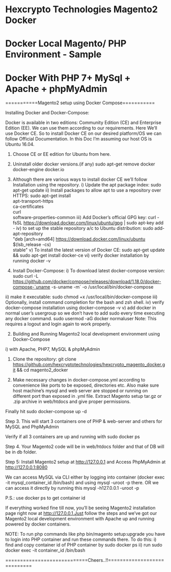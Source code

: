 # Hexcrypto Technologies Magento2 Docker
# Docker Local Magento/ PHP Environment - Sample
# Docker With PHP 7+ MySql + Apache + phpMyAdmin

===========Magento2 setup using Docker Compose===========

Installing Docker and Docker-Compose:

Docker is available in two editions: Community Edition (CE) and Enterprise Edition (EE).
We can use them according to our requirements. Here We’ll use Docker CE.
So to install Docker CE on our desired platform/OS we can follow Official Documentation.
In this Doc I’m assuming our host OS is Ubuntu 16.04.
1. Choose CE or EE edition for Ubuntu from here.

2. Uninstall older docker versions.(if any) 
    sudo apt-get remove docker docker-engine docker.io

3. Although there are various ways to install docker CE we’ll follow Installation using the repository.
    i) Update the apt package index: sudo apt-get update
    ii) Install packages to allow apt to use a repository over HTTPS:
        sudo apt-get install \
    apt-transport-https \
    ca-certificates \
    curl \
    software-properties-common
    iii) Add Docker’s official GPG key: 
    curl -fsSL https://download.docker.com/linux/ubuntu/gpg | sudo apt-key add -
    iv) to set up the stable repository a/c to Ubuntu distribution:
    sudo add-apt-repository \
       "deb [arch=amd64] https://download.docker.com/linux/ubuntu \
       $(lsb_release -cs) \
       stable"
    v) To install the latest version of Docker CE:
    sudo apt-get update && sudo apt-get install docker-ce
    vi) verify docker installation by running docker -v


4. Install Docker-Compose:
    i) To download latest docker-compose version:
    sudo curl -L https://github.com/docker/compose/releases/download/1.18.0/docker-compose-`uname -s`-`uname -m` -o /usr/local/bin/docker-compose

 ii) make it executable: sudo chmod +x /usr/local/bin/docker-compose
iii) Optionally, install command completion for the bash and zsh shell.
iv) verify docker-compose installation using docker-compose -v
v) add docker in normal user’s usergroup so we don’t have to add sudo every time executing any docker command.
    sudo usermod -aG docker normaluser
Note: This requires a logout and login again to work properly.



2. Building and Running Magento2 local development environment using Docker-Compose
 
 i) with Apache, PHP7, MySQL & phpMyAdmin

1. Clone the repository:
git clone https://github.com/hexcryptotechnologies/hexcrypto_magento_docker.git && cd magento2_docker


2. Make necessary changes in docker-compose.yml according to convenience like ports to be exposed, directories etc. 
Also make sure host machine’s mysql and web server are stopped or running on different port than exposed in .yml file.
Extract Magento setup tar.gz or .zip archive in web/htdocs and give proper permissions.

Finally hit sudo docker-compose up -d

Step 3. This will start 3 containers one of PHP & web-server and others for MySQL and PhpMyAdmin

Verify if all 3 containers are up and running with sudo docker ps

Step 4. Your Magento2 code will be in web/htdocs folder and that of DB will be in db folder.

Step 5: Install Magento2 setup at http://127.0.0.1 and 
Access PhpMyAdmin at http://127.0.0.1:8080

We can access MySQL via CLI either by logging into container (docker exec -it mysql_container_id  /bin/bash) and using mysql -uroot -p there.
OR we can access it directly by running this mysql -h127.0.0.1 -uroot -p

P.S.: use docker ps to get container id

If everything worked fine till now, you’ll be seeing Magento2 installation page right now at http://127.0.0.1,Just follow the steps and we’ve got our Magento2 local development environment with Apache up and running powered by docker containers.

NOTE: To run php commands like php bin/magento setup:upgrade you have to login into PHP container and run these commands there. To do this:
i) find and copy container id of PHP container by sudo docker ps
ii) run sudo docker exec -it container_id /bin/bash
                    
============================Cheers..!!============================